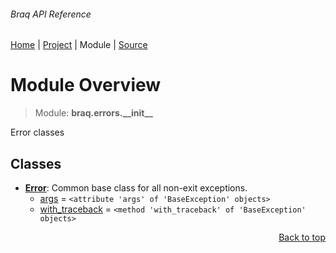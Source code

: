 ###### Braq API Reference
[Home](/docs/api/README.md) | [Project](/README.md) | Module | [Source](/braq/errors/__init__.py)

# Module Overview
> Module: **braq.errors.\_\_init\_\_**

Error classes

## Classes
- [**Error**](/docs/api/modules/braq/errors/__init__/class-Error.md): Common base class for all non-exit exceptions.
    - [args](/docs/api/modules/braq/errors/__init__/class-Error.md#fields-table) = `<attribute 'args' of 'BaseException' objects>`
    - [with\_traceback](/docs/api/modules/braq/errors/__init__/class-Error.md#fields-table) = `<method 'with_traceback' of 'BaseException' objects>`

<p align="right"><a href="#braq-api-reference">Back to top</a></p>
